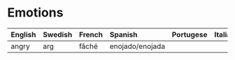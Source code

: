 # Emotions

| English | Swedish | French | Spanish         | Portugese | Italian |
| :------ | :------ | :----- | :-------------- | :-------- | :------ |
| angry   | arg     | fâché  | enojado/enojada |           |         |
